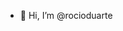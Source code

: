 - 👋 Hi, I’m @rocioduarte

<!---
rocioduarte/rocioduarte is a ✨ special ✨ repository because its `README.md` (this file) appears on your GitHub profile.
You can click the Preview link to take a look at your changes.
--->
